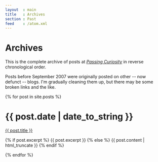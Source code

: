 ```yaml
---
layout  : main
title   : Archives
section : Past
feed    : /atom.xml
---
```


Archives
========

This is the complete archive of posts at *[Passing Curiosity](/)* in
reverse chronological order.

Posts before September 2007 were originally posted on other -- now
defunct -- blogs. I'm gradually cleaning them up, but there may be
some broken links and the like.

{% for post in site.posts %}
<div class="section list">
  <h1>{{ post.date | date_to_string }}</h1>
  <p class="line">
    <a class="title" href="{{ post.url }}">{{ post.title }}</a>
  </p>
  <p class="excerpt">{% if post.excerpt %}
	{{ post.excerpt }}
  {% else %}
    {{ post.content | html_truncate }}
  {% endif %}</p>
</div>
{% endfor %}

